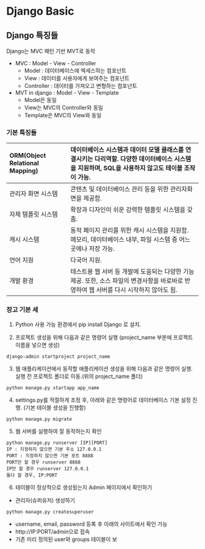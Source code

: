 # Django Basic

## Django 특징들

Django는 MVC 패턴 기반 MVT로 동작

* MVC : Model - View - Controller
  * Model : 데이터베이스에 엑세스하는 컴포넌트
  * View : 데이터를 사용자에게 보여주는 컴포넌트
  * Controller : 데이터를 가져오고 변형하는 컴포넌트
* MVT in django : Model - View - Template
  * Model은 동일
  * View는 MVC의 Controller와 동일
  * Template은 MVC의 View와 동일

### 기본 특징들

| ORM\(Object Relational Mapping\) | 데이터베이스 시스템과 데이터 모델 클래스를 연결시키는 다리역할. 다양한 데이터베이스 시스템을 지원하며, SQL을 사용하지 않고도 테이블 조작이 가능. |
| :--- | :--- |
| 관리자 화면 시스템 | 콘텐츠 및 데이터베이스 관리 등을 위한 관리자화면을 제공함. |
| 자체 템플릿 시스템 | 확장과 디자인이 쉬운 강력한 템플릿 시스템을 갖춤. |
| 캐시 시스템 | 동적 페이지 관리를 위한 캐시 시스템을 지원함. 메모리, 데이터베이스 내부, 파일 시스템 중 어느 곳에나 저장 가능. |
| 언어 지원 | 다국어 지원. |
| 개발 환경 | 테스트용 웹 서버 등 개발에 도움되는 다양한 기능 제공. 또한, 소스 파일의 변경사항을 바로바로 반영하여 웹 서버를 다시 시작하지 않아도 됨. |

### 장고 기본 세

1. Python 사용 가능 환경에서 pip install Django 로 설치.

2. 프로젝트 생성을 위해 다음과 같은 명령어 실행 \(project\_name 부분에 프로젝트 이름을 넣으면 생성\)

```text
django-admin startproject project_name
```

3. 웹 애플리케이션에서 동작할 애플리케이션 생성을 위해 다음과 같은 명령어 실행. 실행 전 프로젝트 폴더로 이동.\(위의 project\_name 폴더\)

```text
python manage.py startapp app_name
```

4. settings.py를 적절하게 조정 후, 아래와 같은 명령어로 데이터베이스 기본 설정 진행. \(기본 테이블 생성을 진행함\)

```text
python manage.py migrate
```

5. 웹 서버를 실행하여 잘 동작하는지 확인

```text
python manage.py runserver [IP][PORT]
IP : 지정하지 않으면 기본 주소 127.0.0.1
PORT : 지정하지 않으면 기본 포트 8888
PORT만 할 경우 runserver 8888
IP만 할 경우 runserver 127.0.0.1
둘다 할 경우, IP:PORT
```

6. 테이블이 정상적으로 생성됬는지 Admin 페이지에서 확인하기

* 관리자\(슈퍼유저\) 생성하기

```text
python manage.py createsuperuser
```

* username, email, password 등록 후 아래의 사이트에서 확인 가능 
* http://IP:PORT/admin으로 접속
* 기존 미리 정의된 user와 groups 테이블이 보


